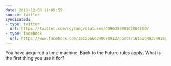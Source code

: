 ```yaml
---
date: 2013-12-08 11:05:59
source: twitter
syndicated:
- type: twitter
  url: https://twitter.com/roytang/statuses/409639990163804160/
- type: facebook
  url: https://www.facebook.com/10155666240078912/posts/10152649354018912
---
```


You have acquired a time machine. Back to the Future rules apply. What is the first thing you use it for?